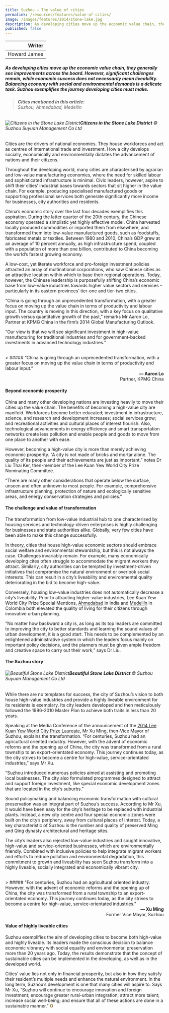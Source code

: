 ```yaml
---
title: Suzhou – The value of cities
permalink: /resources/features/value-of-cities/
image: /images/features/2014/stone-lake.jpg
description: As developing cities move up the economic value chain, they generally see improvements across the board. However, significant challenges remain, while economic success does not necessarily mean liveability. Balancing economy with social and environmental demands is a delicate task. Suzhou exemplifies the journey developing cities must make.
published: false
---
```


| Writer |
|---:|
| Howard James |

##### As developing cities move up the economic value chain, they generally see improvements across the board. However, significant challenges remain, while economic success does not necessarily mean liveability. Balancing economy with social and environmental demands is a delicate task. Suzhou exemplifies the journey developing cities must make.

> ###### **Cities mentioned in this article:** <br> Suzhou, Ahmedabad, Medellín

###### ![Citizens in the Stone Lake District](/images/features/2014/stone-lake.jpg/)**Citizens in the Stone Lake District** © Suzhou Suyuan Management Co Ltd

Cities are the drivers of national economies. They house workforces and act as centres of international trade and investment. How a city develops socially, economically and environmentally dictates the advancement of nations and their citizens.

Throughout the developing world, many cities are characterised by agrarian and low-value manufacturing economies, where the need for skilled labour and sophisticated infrastructure is minimal. Civic leaders, however, aspire to shift their cities’ industrial bases towards sectors that sit higher in the value chain. For example, producing specialised manufactured goods or supporting professional services both generate significantly more income for businesses, city authorities and residents.

China’s economic story over the last four decades exemplifies this aspiration. During the latter quarter of the 20th century, the Chinese economy operated a simplistic yet highly effective model. China harvested locally produced commodities or imported them from elsewhere, and transformed them into low-value manufactured goods, such as foodstuffs, fabricated metals or textiles. Between 1980 and 2010, China’s GDP grew at an average of 10 percent annually, as high infrastructure spend, coupled with a population of more than one billion, contributed to China becoming the world’s fastest growing economy.

A low-cost, yet literate workforce and pro-foreign investment policies attracted an array of multinational corporations, who saw Chinese cities as an attractive location within which to base their regional operations. Today, however, the Chinese leadership is purposefully shifting China’s economic base from low-value industries towards higher value sectors and services – particularly in its eastern provinces’ tier-one and tier-two cities.

“China is going through an unprecedented transformation, with a greater focus on moving up the value chain in terms of productivity and labour input. The country is moving in this direction, with a key focus on qualitative growth versus quantitative growth of the past,” remarks Mr Aaron Lo, Partner at KPMG China in the firm’s 2014 Global Manufacturing Outlook.

“Our view is that we will see significant investment in high-value manufacturing for traditional industries and for government-backed investments in advanced technology industries.”

<br>
> ##### “China is going through an unprecedented transformation, with a greater focus on moving up the value chain in terms of productivity and labour input.”

<div align="right"><b>— Aaron Lo</b><br> Partner, KPMG China</div>

#### **Beyond economic prosperity**

China and many other developing nations are investing heavily to move their cities up the value chain. The benefits of becoming a high-value city are manifold. Workforces become better educated; investment in infrastructure, science, and research and development increases; social services grow; and recreational activities and cultural places of interest flourish. Also, technological advancements in energy efficiency and smart transportation networks create less pollution and enable people and goods to move from one place to another with ease.

However, becoming a high-value city is more than merely achieving economic prosperity. “A city is not made of bricks and mortar alone. The quality of its people and their achievements are just as important,” notes Dr Liu Thai Ker, then-member of the Lee Kuan Yew World City Prize Nominating Committee.

“There are many other considerations that operate below the surface, unseen and often unknown to most people. For example, comprehensive infrastructure planning, protection of nature and ecologically sensitive areas, and energy conservation strategies and policies.”

#### **The challenge and value of transformation**

The transformation from low-value industrial hub to one characterised by housing services and technology-driven enterprises is highly challenging for businesses and state authorities alike. Globally, very few cities have been able to make this change successfully.

In theory, cities that house high-value economic sectors should embrace social welfare and environmental stewardship, but this is not always the case. Challenges invariably remain. For example, many economically developing cites often struggle to accommodate the migrant workers they attract. Similarly, city authorities can be tempted by investment-driven initiatives that compromise the natural environment or overlook social interests. This can result in a city’s liveability and environmental quality deteriorating in the bid to become high-value.

Conversely, housing low-value industries does not automatically decrease a city’s liveability. Prior to attracting higher-value industries, Lee Kuan Yew World City Prize Special Mentions, [Ahmedabad](/ahmedabad/) in India and [Medellín](/medellin/) in Colombia both elevated the quality of living for their citizens through innovative urban planning.

“No matter how backward a city is, as long as its top leaders are committed to improving the city to better standards and learning the sound values of urban development, it is a good start. This needs to be complemented by an enlightened administrative system in which the leaders focus mainly on important policy decisions, and the planners must be given ample freedom and creative space to carry out their work,” says Dr Liu.

#### **The Suzhou story**

###### ![Beautiful Stone Lake District](/images/features/2014/stone-lake2.jpg/)**Beautiful Stone Lake District** © Suzhou Suyuan Management Co Ltd

While there are no templates for success, the city of Suzhou’s vision to both house high-value industries and provide a highly liveable environment for its residents is exemplary. Its city leaders developed and then meticulously followed the 1996-2010 Master Plan to achieve both traits in less than 20 years.

Speaking at the Media Conference of the announcement of the [2014 Lee Kuan Yew World City Prize Laureate](/suzhou/), Mr Xu Ming, then-Vice Mayor of Suzhou, explains the transformation. “For centuries, Suzhou had an agricultural oriented industry. However, with the advent of economic reforms and the opening up of China, the city was transformed from a rural township to an export-orientated economy. This journey continues today, as the city strives to become a centre for high-value, service-orientated industries,” says Mr Xu.

“Suzhou introduced numerous policies aimed at assisting and promoting local businesses. The city also formulated programmes designed to attract and support foreign investment, like special economic development zones that are located in the city’s suburbs.”

Sound policymaking and balancing economic transformation with cultural preservation was an integral part of Suzhou’s success. According to Mr Xu, it would have been easy for the city’s heritage to be replaced with industrial plants. Instead, a new city centre and four special economic zones were built on the city’s periphery, away from cultural places of interest. Today, a key characteristic of Suzhou is the number and quality of preserved Ming and Qing dynasty architectural and heritage sites.

The city’s leaders also rejected low-value industries and sought innovative, high-value and service-oriented businesses, which are environmentally friendly. Combined with inclusive policies to help integrate migrant workers and efforts to reduce pollution and environmental degradation, this commitment to growth and liveability has seen Suzhou transform into a highly liveable, socially integrated and economically vibrant city.

<br>
> ##### "For centuries, Suzhou had an agricultural oriented industry. However, with the advent of economic reforms and the opening up of China, the city was transformed from a rural township to an export-orientated economy. This journey continues today, as the city strives to become a centre for high-value, service-orientated industries."

<div align="right"><b>— Xu Ming</b><br> Former Vice Mayor, Suzhou</div>

#### **Value of highly liveable cities**

Suzhou exemplifies the aim of developing cities to become both high-value and highly liveable. Its leaders made the conscious decision to balance economic vibrancy with social equality and environmental preservation more than 20 years ago. Today, the results demonstrate that the concept of sustainable cities can be implemented in the developing, as well as in the developed world.

Cities’ value lies not only in financial prosperity, but also in how they satisfy their resident’s multiple needs and enhance the natural environment. In the long term, Suzhou’s development is one that many cities will aspire to. Says Mr Xu, “Suzhou will continue to encourage innovation and foreign investment; encourage greater rural-urban integration; attract more talent; increase social well-being; and ensure that all of these actions are done in a sustainable manner.” **<font color="#967942">O</font>**
